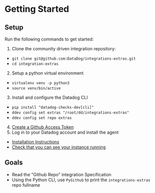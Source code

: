 # Getting Started

## Setup
Run the following commands to get started:
1. Clone the community driven integration repository:
  - `git clone git@github.com:DataDog/integrations-extras.git`
  - `cd integration-extras`
2. Setup a python virtual environment
  - `virtualenv venv -p python3`
  - `source venv/bin/active`
3. Install and configure the Datadog CLI
  - `pip install "datadog-checks-dev[cli]"`
  - `ddev config set extras "/root/dd/integrations-extras"`
  - `ddev config set repo extras`
4. [Create a Github Access Token](https://help.github.com/en/articles/creating-a-personal-access-token-for-the-command-line)
5. Log in to your Datadog account and install the agent
  - [Installation Instructions](https://app.datadoghq.com/account/settings#agent/ubuntu)
  - [Check that you can see your instance running](https://app.datadoghq.com/infrastructure)

## Goals
- Read the "Github Repo" integration Specification
- Using the Python CLI, use `PyGithub` to print the `integrations-extras` repo fullname
